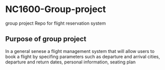 # NC1600-Group-project
group project Repo for flight reservation system
## Purpose of group project 
In a general senese a flight management system that will allow users to book a flight by specifing parameters such as departure and arrival cities, departure and return dates, personal information, seating plan 
